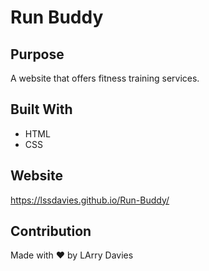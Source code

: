 # Run Buddy

## Purpose
A website that offers fitness training services.

## Built With
* HTML
* CSS

## Website
https://lssdavies.github.io/Run-Buddy/

## Contribution
Made with ❤️ by LArry Davies


